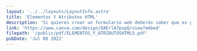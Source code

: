 ```yaml
---
layout: '../../layouts/LayoutInfo.astro'
title: 'Elementos Y Atributos HTML'
description: 'Si quieres crear un formulario web deberás saber que es placeholder entre otras cosas y aquí te lo mostramos.'
link: 'https://www.canva.com/design/DAErlA7pvpQ/view?embed'
filepath: '/public/pdf/ELEMENTOS_Y_ATRIBUTOSHTML5.pdf'
pubDate: 'Jul 08 2022'
---
```


